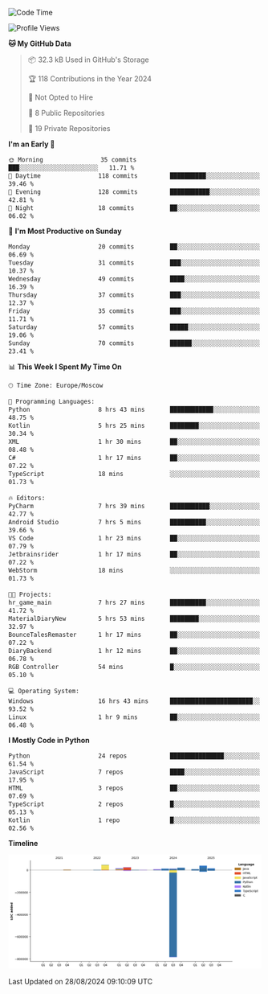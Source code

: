 <!--START_SECTION:waka-->
![Code Time](http://img.shields.io/badge/Code%20Time-485%20hrs%2035%20mins-blue)

![Profile Views](http://img.shields.io/badge/Profile%20Views-2-blue)

**🐱 My GitHub Data** 

> 📦 32.3 kB Used in GitHub's Storage 
 > 
> 🏆 118 Contributions in the Year 2024
 > 
> 🚫 Not Opted to Hire
 > 
> 📜 8 Public Repositories 
 > 
> 🔑 19 Private Repositories 
 > 
**I'm an Early 🐤** 

```text
🌞 Morning                35 commits          ███░░░░░░░░░░░░░░░░░░░░░░   11.71 % 
🌆 Daytime                118 commits         ██████████░░░░░░░░░░░░░░░   39.46 % 
🌃 Evening                128 commits         ███████████░░░░░░░░░░░░░░   42.81 % 
🌙 Night                  18 commits          ██░░░░░░░░░░░░░░░░░░░░░░░   06.02 % 
```
📅 **I'm Most Productive on Sunday** 

```text
Monday                   20 commits          ██░░░░░░░░░░░░░░░░░░░░░░░   06.69 % 
Tuesday                  31 commits          ███░░░░░░░░░░░░░░░░░░░░░░   10.37 % 
Wednesday                49 commits          ████░░░░░░░░░░░░░░░░░░░░░   16.39 % 
Thursday                 37 commits          ███░░░░░░░░░░░░░░░░░░░░░░   12.37 % 
Friday                   35 commits          ███░░░░░░░░░░░░░░░░░░░░░░   11.71 % 
Saturday                 57 commits          █████░░░░░░░░░░░░░░░░░░░░   19.06 % 
Sunday                   70 commits          ██████░░░░░░░░░░░░░░░░░░░   23.41 % 
```


📊 **This Week I Spent My Time On** 

```text
🕑︎ Time Zone: Europe/Moscow

💬 Programming Languages: 
Python                   8 hrs 43 mins       ████████████░░░░░░░░░░░░░   48.75 % 
Kotlin                   5 hrs 25 mins       ████████░░░░░░░░░░░░░░░░░   30.34 % 
XML                      1 hr 30 mins        ██░░░░░░░░░░░░░░░░░░░░░░░   08.48 % 
C#                       1 hr 17 mins        ██░░░░░░░░░░░░░░░░░░░░░░░   07.22 % 
TypeScript               18 mins             ░░░░░░░░░░░░░░░░░░░░░░░░░   01.73 % 

🔥 Editors: 
PyCharm                  7 hrs 39 mins       ███████████░░░░░░░░░░░░░░   42.77 % 
Android Studio           7 hrs 5 mins        ██████████░░░░░░░░░░░░░░░   39.66 % 
VS Code                  1 hr 23 mins        ██░░░░░░░░░░░░░░░░░░░░░░░   07.79 % 
Jetbrainsrider           1 hr 17 mins        ██░░░░░░░░░░░░░░░░░░░░░░░   07.22 % 
WebStorm                 18 mins             ░░░░░░░░░░░░░░░░░░░░░░░░░   01.73 % 

🐱‍💻 Projects: 
hr_game_main             7 hrs 27 mins       ██████████░░░░░░░░░░░░░░░   41.72 % 
MaterialDiaryNew         5 hrs 53 mins       ████████░░░░░░░░░░░░░░░░░   32.97 % 
BounceTalesRemaster      1 hr 17 mins        ██░░░░░░░░░░░░░░░░░░░░░░░   07.22 % 
DiaryBackend             1 hr 12 mins        ██░░░░░░░░░░░░░░░░░░░░░░░   06.78 % 
RGB Controller           54 mins             █░░░░░░░░░░░░░░░░░░░░░░░░   05.10 % 

💻 Operating System: 
Windows                  16 hrs 43 mins      ███████████████████████░░   93.52 % 
Linux                    1 hr 9 mins         ██░░░░░░░░░░░░░░░░░░░░░░░   06.48 % 
```

**I Mostly Code in Python** 

```text
Python                   24 repos            ███████████████░░░░░░░░░░   61.54 % 
JavaScript               7 repos             ████░░░░░░░░░░░░░░░░░░░░░   17.95 % 
HTML                     3 repos             ██░░░░░░░░░░░░░░░░░░░░░░░   07.69 % 
TypeScript               2 repos             █░░░░░░░░░░░░░░░░░░░░░░░░   05.13 % 
Kotlin                   1 repo              █░░░░░░░░░░░░░░░░░░░░░░░░   02.56 % 
```



**Timeline**

![Lines of Code chart](https://raw.githubusercontent.com/adlemx/adlemx/main/assets/bar_graph.png)


 Last Updated on 28/08/2024 09:10:09 UTC
<!--END_SECTION:waka-->
